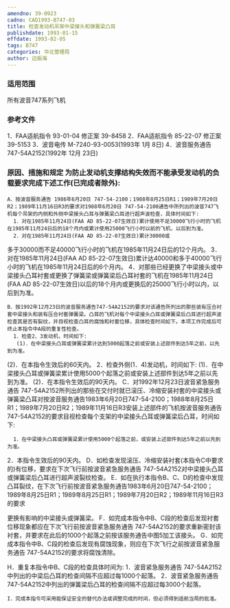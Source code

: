 ```yaml
---
amendno: 39-0923
cadno: CAD1993-B747-03
title: 检查发动机吊架中梁接头和弹簧梁凸耳
publishdate: 1993-01-15
effdate: 1993-02-05
tags: B747
categories: 华北管理局
author: 边振海
---
```


### 适用范围 
所有波音747系列飞机

### 参考文件
1．FAA适航指令 93-01-04 修正案 39-8458 
2．FAA适航指令 85-22-07 修正案 39-5153 
3．波音电传 M-7240-93-0053(1993年 1月 8日) 
4．波音服务通告 747-54A2152(1992年 12月 23日) 


### 原因、措施和规定 为防止发动机支撑结构失效而不能承受发动机的负载要求完成下述工作(已完成者除外): 
    A．按波音服务通告 1986年6月20日 747-54-2100；1988年8月25日R1；1989年7月20日R2；1989年11月16日R3的要求对1988年6月20日 747-54-2100通告中所列出的波音747飞机每个吊架的内侧和外侧中梁接头凸耳与弹簧梁凸耳进行超声波检查，具体时间如下: 
      1．对在1985年11月24日(FAA AD 85-22-07生效日)累计使用不足30000飞行小时的飞机在1985年11月24日后的18个月内或累计使用25000飞行小时以前的飞机，以后到为准。 
      2．对在1985年11月24日(FAA AD 85-22-07生效日)累计30000或
  
多于30000而不足40000飞行小时的飞机在1985年11月24日后的12个月内。 
      3．对在1985年11月24日(FAA AD 85-22-07生效日)累计达40000和多于40000飞行小时的飞机在1985年11月24日后的6个月内。 
      4．对那些已经更换了中梁接头或中梁接头凸耳衬套或更换了弹簧梁或弹簧梁后凸耳衬套的飞机在1985年11月24日(FAA AD 85-22-07生效日)以后的18个月内或更换后的25000飞行小时以内，以后到为准。

    B．按1992年12月23日的波音服务通告747-54A2152的要求对该通告所列出的那些装有压合衬套中梁接头和装有压合衬套弹簧梁。凸耳的飞机对每个中梁接头凸耳或弹簧梁后凸耳进行超声波检查其是否有裂纹，并目视检查凸耳的腐蚀和衬套位移，具体检查时间如下。本项工作完成后可终止本指令中A段的重复性检查。 
      1．检查2、3发动机，时间如下: 
       (1)．在中梁接头凸耳或弹簧梁累计达到5000起落之前或安装上述部件到达5年之前，以先到为准。 
(2)．在本指令生效后的60天内。 
2．检查外侧(1．4)发动机，时间如下: 
       (1)．在中梁接头凸耳或弹簧梁累计使用5000个起落之前或安装上述部件到达5年之前以先到为准。 
(2)．在本指令生效后的90天内。 
    C．对1992年12月23日波音紧急服务通告 747-54A2152所列出的那些在交付时就已滚压、冷缩安装衬套的中梁接头或弹簧梁凸耳对按波音服务通告1983年6月20日747-54-2100；1988年8月25日R1；1989年7月20日R2；1989年11月16日R3安装上述部件的飞机按波音服务通告 747-54A2152的要求目视检查每个支架的中梁接头凸耳或弹簧梁后凸耳，时间如下: 

      1．在中梁接头凸耳或弹簧梁累计使用5000个起落之前，或安装上述部件到达5年之前以先到为准。 
2．本指令生效后的90天内。 
    D．如检查发现滚压、冷缩安装衬套(本指令C中要求的)有位移，要求在下次飞行前按波音紧急服务通告 747-54A2152对中梁接头凸耳或弹簧梁后凸耳进行超声波裂纹检查。 
    E．如在执行本指令B、C、D的检查中发现凸耳裂纹，在下次飞行前按波音紧急服务通告1983年6月20日747-54-2100；1989年8月25日R1；1989年8月25日R1；1989年7月20日R2；1989年11月16日R3的要求

  
更换有影响的中梁接头或弹簧梁。 
    F．如完成本指令中B、C段的检查后发现衬套位移现象都应在下次飞行前按波音紧急服务通告 747-54A2152的要求重新密封该衬套，并要求在此后的1000个起落之前按该服务通告中图5加工该接头。 
    G．如完成本指令中B、C段的检查后发现有腐蚀现象，则应在下次飞行之前按波音紧急服务通告 747-54A2152的要求将腐蚀清除。 

H．重复本指令中B、C段的检查具体时间为: 
      1．波音紧急服务通告 747-54A2152中列出的中梁后凸耳的检查间隔不应超过每1000个起落。 
      2．波音紧急服务通告 747-54A2152中列出的弹簧梁后凸耳的检查间隔不应超过每3000个起落。 

    I．完成本指令可采用能保证安全的替代办法或调整完成的时间，但必须得到适航当局的批准。

